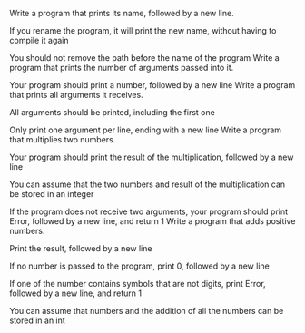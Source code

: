 Write a program that prints its name, followed by a new line.



If you rename the program, it will print the new name, without having to compile it again

You should not remove the path before the name of the program
Write a program that prints the number of arguments passed into it.



Your program should print a number, followed by a new line
Write a program that prints all arguments it receives.



All arguments should be printed, including the first one

Only print one argument per line, ending with a new line
Write a program that multiplies two numbers.



Your program should print the result of the multiplication, followed by a new line

You can assume that the two numbers and result of the multiplication can be stored in an integer

If the program does not receive two arguments, your program should print Error, followed by a new line, and return 1
Write a program that adds positive numbers.



Print the result, followed by a new line

If no number is passed to the program, print 0, followed by a new line

If one of the number contains symbols that are not digits, print Error, followed by a new line, and return 1

You can assume that numbers and the addition of all the numbers can be stored in an int
